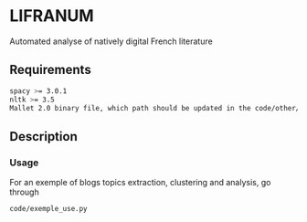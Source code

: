 # LIFRANUM
Automated analyse of natively digital French literature

## Requirements
```bash
spacy >= 3.0.1
nltk >= 3.5
Mallet 2.0 binary file, which path should be updated in the code/other/config.py file
```

## Description
### Usage
For an exemple of blogs topics extraction, clustering and analysis, go through
```bash
code/exemple_use.py
```
